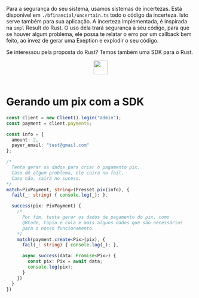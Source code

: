 Para a segurança do seu sistema, usamos sistemas de incertezas. Está disponível em `./bfinancial/uncertain.ts` todo o código da incerteza.
Isto serve também para sua aplicação. A incerteza implementada, é inspirada na `impl` Result do Rust.
O uso dela trará segurança à seu código, para que se houver algum problema, ele possa te relatar o erro por um callback bem feito,
ao invez de gerar uma Exeption e explodir o seu código.

Se interessou pela proposta do Rust? Temos também uma SDK para o Rust. 

<div align="center">
<a href="https://bflex.tech" target="_blank"><img height="37px" src="https://img.shields.io/badge/Me%20interessei-843057"></a>
<br>
<br>
</div>

# Gerando um pix com a SDK
```ts
const client = new Client().login("admin");
const payment = client.payments;

const info = {
  amount: 2,
  payer_email: "test@gmail.com"
};

/*
  Tenta gerar os dados para criar o pagamento pix.
  Caso dê algum problema, ele cairá no fail.
  Caso não, cairá no sucess. 
*/
match<PixPayment, string>(Presset.pix(info), {
  fail(_: string) { console.log(_); },

  success(pix: PixPayment) {
    /* 
      Por fim, tenta gerar os dados de pagamento do pix, como
      QRCode, Copia e cola e mais alguns dados que são necessários
      para o nosso funcionamento.
    */
    match(payment.create<Pix>(pix), {
      fail(_: string) { console.log(_); },

      async success(data: Promise<Pix>) {
        const pix: Pix = await data;
        console.log(pix);   
      }
    })
  }
})
```